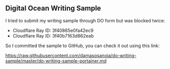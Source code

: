 ## Digital Ocean Writing Sample

I tried to submit my writing sample through DO form but was blocked twice:

* Cloudflare Ray ID: 3f40865e0fa42ec9
* Cloudflare Ray ID: 3f40b7163d862eab

So I committed the sample to GitHub, you can check it out using this link:

https://raw.githubusercontent.com/damasosanoja/do-writing-sample/master/do-writing-sample-portainer.md
